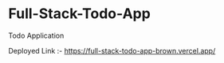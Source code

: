 # Full-Stack-Todo-App
Todo Application

Deployed Link :- https://full-stack-todo-app-brown.vercel.app/
